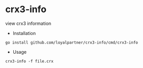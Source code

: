 # crx3-info
view crx3 information


* Installation

```
go install github.com/loyalpartner/crx3-info/cmd/crx3-info
```

* Usage

```basic
crx3-info -f file.crx
```
